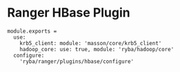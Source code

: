 # Ranger HBase Plugin

    module.exports =
      use:
        krb5_client: module: 'masson/core/krb5_client'
        hadoop_core: use: true, module: 'ryba/hadoop/core'
      configure:
        'ryba/ranger/plugins/hbase/configure'

